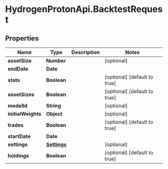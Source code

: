 # HydrogenProtonApi.BacktestRequest

## Properties
Name | Type | Description | Notes
------------ | ------------- | ------------- | -------------
**assetSize** | **Number** |  | [optional] 
**endDate** | **Date** |  | 
**stats** | **Boolean** |  | [optional] [default to true]
**assetSizes** | **Boolean** |  | [optional] [default to true]
**modelId** | **String** |  | [optional] 
**initialWeights** | **Object** |  | [optional] 
**trades** | **Boolean** |  | [optional] [default to true]
**startDate** | **Date** |  | 
**settings** | [**Settings**](Settings.md) |  | [optional] 
**holdings** | **Boolean** |  | [optional] [default to true]


